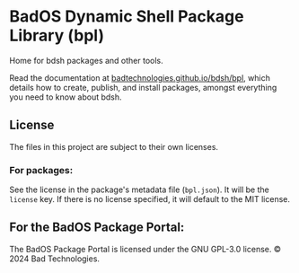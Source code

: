 # BadOS Dynamic Shell Package Library (bpl)

Home for bdsh packages and other tools.

Read the documentation at [badtechnologies.github.io/bdsh/bpl](https://badtechnologies.github.io/bdsh/bpl.html), which details how to create, publish, and install packages, amongst everything you need to know about bdsh.

## License

The files in this project are subject to their own licenses.

### For packages:

See the license in the package's metadata file (`bpl.json`). It will be the `license` key. If there is no license specified, it will default to the MIT license.

## For the BadOS Package Portal:

The BadOS Package Portal is licensed under the GNU GPL-3.0 license. © 2024 Bad Technologies.